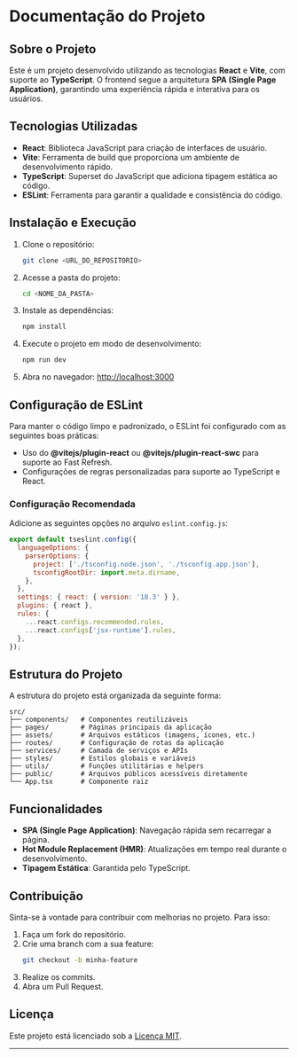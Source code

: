 # Documentação do Projeto

## Sobre o Projeto
Este é um projeto desenvolvido utilizando as tecnologias **React** e **Vite**, com suporte ao **TypeScript**. O frontend segue a arquitetura **SPA (Single Page Application)**, garantindo uma experiência rápida e interativa para os usuários.

## Tecnologias Utilizadas

- **React**: Biblioteca JavaScript para criação de interfaces de usuário.
- **Vite**: Ferramenta de build que proporciona um ambiente de desenvolvimento rápido.
- **TypeScript**: Superset do JavaScript que adiciona tipagem estática ao código.
- **ESLint**: Ferramenta para garantir a qualidade e consistência do código.

## Instalação e Execução

1. Clone o repositório:
   ```bash
   git clone <URL_DO_REPOSITORIO>
   ```

2. Acesse a pasta do projeto:
   ```bash
   cd <NOME_DA_PASTA>
   ```

3. Instale as dependências:
   ```bash
   npm install
   ```

4. Execute o projeto em modo de desenvolvimento:
   ```bash
   npm run dev
   ```

5. Abra no navegador: [http://localhost:3000](http://localhost:3000)

## Configuração de ESLint
Para manter o código limpo e padronizado, o ESLint foi configurado com as seguintes boas práticas:

- Uso do **@vitejs/plugin-react** ou **@vitejs/plugin-react-swc** para suporte ao Fast Refresh.
- Configurações de regras personalizadas para suporte ao TypeScript e React.

### Configuração Recomendada
Adicione as seguintes opções no arquivo `eslint.config.js`:

```javascript
export default tseslint.config({
  languageOptions: {
    parserOptions: {
      project: ['./tsconfig.node.json', './tsconfig.app.json'],
      tsconfigRootDir: import.meta.dirname,
    },
  },
  settings: { react: { version: '18.3' } },
  plugins: { react },
  rules: {
    ...react.configs.recommended.rules,
    ...react.configs['jsx-runtime'].rules,
  },
});
```

## Estrutura do Projeto

A estrutura do projeto está organizada da seguinte forma:

```
src/
├── components/   # Componentes reutilizáveis
├── pages/        # Páginas principais da aplicação
├── assets/       # Arquivos estáticos (imagens, ícones, etc.)
├── routes/       # Configuração de rotas da aplicação
├── services/     # Camada de serviços e APIs
├── styles/       # Estilos globais e variáveis
├── utils/        # Funções utilitárias e helpers
├── public/       # Arquivos públicos acessíveis diretamente
└── App.tsx       # Componente raiz

```

## Funcionalidades

- **SPA (Single Page Application)**: Navegação rápida sem recarregar a página.
- **Hot Module Replacement (HMR)**: Atualizações em tempo real durante o desenvolvimento.
- **Tipagem Estática**: Garantida pelo TypeScript.

## Contribuição

Sinta-se à vontade para contribuir com melhorias no projeto. Para isso:

1. Faça um fork do repositório.
2. Crie uma branch com a sua feature:
   ```bash
   git checkout -b minha-feature
   ```
3. Realize os commits.
4. Abra um Pull Request.

## Licença

Este projeto está licenciado sob a [Licença MIT](LICENSE).

---


